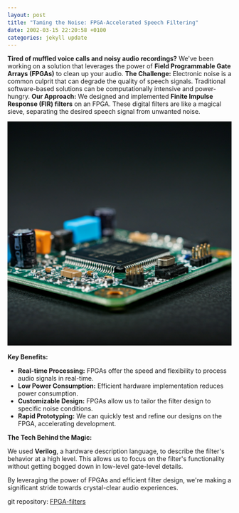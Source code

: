 ```yaml
---
layout: post
title: "Taming the Noise: FPGA-Accelerated Speech Filtering"
date: 2002-03-15 22:20:58 +0100
categories: jekyll update
---
```


**Tired of muffled voice calls and noisy audio recordings?** We've been working on a solution that leverages the power of **Field Programmable Gate Arrays (FPGAs)** to clean up your audio.
**The Challenge:**
Electronic noise is a common culprit that can degrade the quality of speech signals. Traditional software-based solutions can be computationally intensive and power-hungry.
**Our Approach:**
We designed and implemented **Finite Impulse Response (FIR) filters** on an FPGA. These digital filters are like a magical sieve, separating the desired speech signal from unwanted noise.

![fpga](/images/fpga.png "FPGA")

**Key Benefits:**

- **Real-time Processing:** FPGAs offer the speed and flexibility to process audio signals in real-time.
- **Low Power Consumption:** Efficient hardware implementation reduces power consumption.
- **Customizable Design:** FPGAs allow us to tailor the filter design to specific noise conditions.
- **Rapid Prototyping:** We can quickly test and refine our designs on the FPGA, accelerating development.

**The Tech Behind the Magic:**

We used **Verilog**, a hardware description language, to describe the filter's behavior at a high level. This allows us to focus on the filter's functionality without getting bogged down in low-level gate-level details.

By leveraging the power of FPGAs and efficient filter design, we're making a significant stride towards crystal-clear audio experiences.

git repository: [FPGA-filters](https://github.com/garethcmurphy/fpga-filters)
